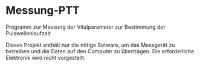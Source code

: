 # Messung-PTT
Programm zur Messung der Vitalparameter zur Bestimmung der Pulswellenlaufzeit

Dieses Projekt enthält nur die nötige Sotware, um das Messgerät zu betreiben und die Daten auf den Computer zu übertragen.
Die erforderliche Elektronik wird nicht vorgestellt.
